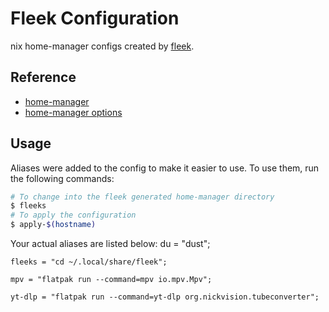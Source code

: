# Fleek Configuration

nix home-manager configs created by [fleek](https://github.com/ublue-os/fleek).

## Reference

- [home-manager](https://nix-community.github.io/home-manager/)
- [home-manager options](https://nix-community.github.io/home-manager/options.html)

## Usage

Aliases were added to the config to make it easier to use. To use them, run the following commands:

```bash
# To change into the fleek generated home-manager directory
$ fleeks
# To apply the configuration
$ apply-$(hostname)
```

Your actual aliases are listed below:
    du = "dust";

    fleeks = "cd ~/.local/share/fleek";

    mpv = "flatpak run --command=mpv io.mpv.Mpv";

    yt-dlp = "flatpak run --command=yt-dlp org.nickvision.tubeconverter";
